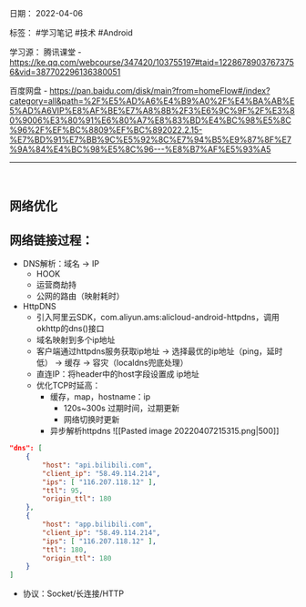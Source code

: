 日期： 2022-04-06

标签： #学习笔记 #技术  #Android 

学习源： 
腾讯课堂 - https://ke.qq.com/webcourse/347420/103755197#taid=12286789037673756&vid=387702296136380051

百度网盘 - https://pan.baidu.com/disk/main?from=homeFlow#/index?category=all&path=%2F%E5%AD%A6%E4%B9%A0%2F%E4%BA%AB%E5%AD%A6VIP%E8%AF%BE%E7%A8%8B%2F3%E6%9C%9F%2F%E3%80%9006%E3%80%91%E6%80%A7%E8%83%BD%E4%BC%98%E5%8C%96%2F%EF%BC%8809%EF%BC%892022.2.15-%E7%BD%91%E7%BB%9C%E5%92%8C%E7%94%B5%E9%87%8F%E7%9A%84%E4%BC%98%E5%8C%96---%E8%B7%AF%E5%93%A5

---
<br>

## 网络优化
## 网络链接过程：
- DNS解析：域名 -> IP
	- HOOK
	- 运营商劫持
	- 公网的路由（映射耗时）
- HttpDNS
	- 引入阿里云SDK，com.aliyun.ams:alicloud-android-httpdns，调用okhttp的dns()接口
	- 域名映射到多个ip地址
	- 客户端通过httpdns服务获取ip地址 -> 选择最优的ip地址（ping，延时低） -> 缓存 -> 容灾（localdns兜底处理）
	- 直连IP：将header中的host字段设置成 ip地址
	- 优化TCP时延高：
		- 缓存，map，hostname：ip
			- 120s~300s 过期时间，过期更新
			- 网络切换时更新
		- 异步解析httpdns
![[Pasted image 20220407215315.png|500]]
```json
"dns": [  
	{ 
		"host": "api.bilibili.com", 
		"client_ip": "58.49.114.214", 
		"ips": [ "116.207.118.12" ], 
		"ttl": 95, 
		"origin_ttl": 180 
	}, 
	{ 
		"host": "app.bilibili.com", 
		"client_ip": "58.49.114.214", 
		"ips": [ "116.207.118.12" ], 
		"ttl": 180, 
		"origin_ttl": 180 
	}
]
```

- 协议：Socket/长连接/HTTP